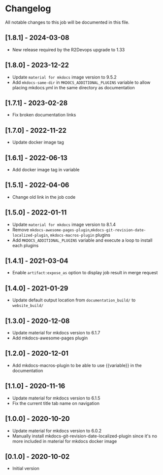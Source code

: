 # Changelog
All notable changes to this job will be documented in this file.

## [1.8.1] - 2024-03-08
* New release required by the R2Devops upgrade to 1.33

## [1.8.0] - 2023-12-22
* Update `material for mkdocs` image version to 9.5.2
* Add `mkdocs-same-dir` in `MKDOCS_ADDITIONAL_PLUGINS` variable to allow placing mkdocs.yml in the same directory as documentation

## [1.7.1] - 2023-02-28
* Fix broken documentation links

## [1.7.0] - 2022-11-22
* Update docker image tag

## [1.6.1] - 2022-06-13
* Add docker image tag in variable 

## [1.5.1] - 2022-04-06
* Change old link in the job code

## [1.5.0] - 2022-01-11
* Update `material for mkdocs` image version to 8.1.4
* Remove `mkdocs-awesome-pages-plugin`,`mkdocs-git-revision-date-localized-plugin`, `mkdocs-macros-plugin` plugins
* Add `MKDOCS_ADDITIONAL_PLUGINS` variable and execute a loop to install each plugins

## [1.4.1] - 2021-03-04
* Enable `artifact:expose_as` option to display job result in merge request

## [1.4.0] - 2021-01-29
* Update default output location from `documentation_build/` to `website_build/`

## [1.3.0] - 2020-12-08
* Update material for mkdocs version to 6.1.7
* Add mkdocs-awesome-pages plugin

## [1.2.0] - 2020-12-01
* Add mkdocs-macros-plugin to be able to use {{variable}} in the documentation

## [1.1.0] - 2020-11-16
* Update material for mkdocs version to 6.1.5
* Fix the current title tab name on navigation

## [1.0.0] - 2020-10-20
* Update material for mkdocs version to 6.0.2
* Manually install mkdocs-git-revision-date-localized-plugin since it's no more included in material for mkdocs docker image

## [0.1.0] - 2020-10-02
* Initial version
